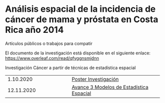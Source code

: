 # Análisis espacial de la incidencia de cáncer de mama y próstata en Costa Rica año 2014
Artículos públicos o trabajos para compatir

El documento de la investigación está disponible en el siguiente enlace: https://www.overleaf.com/read/qfyggnsmjdnn 

Investigación Cáncer a partir de técnicas de estadística espacial
<table style="width:100%">
  </tr>
    <tr>
    <td width="15%"> 1.10.2020 </td>
    <td width="25%">  <a href="Poster_investigacion_cancer.pdf">Poster Investigación</a> </td>
  </tr>
     <tr>
    <td width="15%"> 12.11.2020 </td>
    <td width="25%">  <a href="Modelos_avance_DCB.pdf">Avance 3 Modelos de Estadística Espacial</a> </td>
</table>
